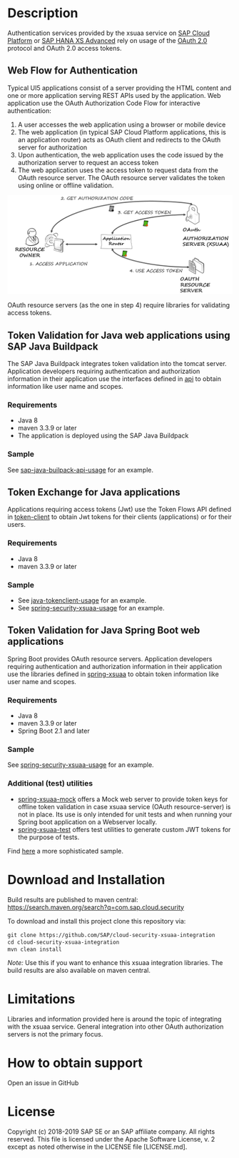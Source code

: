 # Description
Authentication services provided by the xsuaa service on [SAP Cloud Platform](https://cloudplatform.sap.com) or [SAP HANA XS Advanced](https://help.sap.com/viewer/4505d0bdaf4948449b7f7379d24d0f0d/2.0.00/en-US) rely on usage of the [OAuth 2.0](https://oauth.net) protocol and OAuth 2.0 access tokens.

## Web Flow for Authentication
Typical UI5 applications consist of a server providing the HTML content and one or more application serving REST APIs used by the application. Web application use the OAuth Authorization Code Flow for interactive authentication:
1. A user accesses the web application using a browser or mobile device
1. The web application (in typical SAP Cloud Platform applications, this is an application router) acts as OAuth client and redirects to the OAuth server for authorization
1. Upon authentication, the web application uses the code issued by the authorization server to request an access token
1. The web application uses the access token to request data from the OAuth resource server. The OAuth resource server validates the token using online or offline validation.

![OAuth 2.0 Authorization code flow](./images/oauth.png)

OAuth resource servers (as the one in step 4) require libraries for validating access tokens.

## Token Validation for Java web applications using SAP Java Buildpack
The SAP Java Buildpack integrates token validation into the tomcat server. Application developers requiring authentication and authorization information in their application use the interfaces defined in [api](./api) to obtain information like user name and scopes.

### Requirements
- Java 8
- maven 3.3.9 or later
- The application is deployed using the SAP Java Buildpack

### Sample
See [sap-java-builpack-api-usage](samples/sap-java-buildpack-api-usage) for an example.

## Token Exchange for Java applications
Applications requiring access tokens (Jwt) use the Token Flows API defined in [token-client](./token-client) to obtain Jwt tokens for their clients (applications) or for their users.

### Requirements
- Java 8
- maven 3.3.9 or later

### Sample
- See [java-tokenclient-usage](samples/java-tokenclient-usage) for an example.
- See [spring-security-xsuaa-usage](samples/spring-security-xsuaa-usage) for an example.

## Token Validation for Java Spring Boot web applications
Spring Boot provides OAuth resource servers. Application developers requiring authentication and authorization information in their application use the libraries defined in [spring-xsuaa](./spring-xsuaa) to obtain token information like user name and scopes.

### Requirements
- Java 8
- maven 3.3.9 or later
- Spring Boot 2.1 and later

### Sample
See [spring-security-xsuaa-usage](samples/spring-security-xsuaa-usage) for an example.

### Additional (test) utilities
- [spring-xsuaa-mock](./spring-xsuaa-mock) offers a Mock web server to provide token keys for offline token validation in case xsuaa service (OAuth resource-server) is not in place. Its use is only intended for unit tests and when running your Spring boot application on a Webserver locally.
- [spring-xsuaa-test](./spring-xsuaa-test) offers test utilities to generate custom JWT tokens for the purpose of tests.

Find [here](https://github.com/SAP/cloud-application-security-sample/tree/master/spring-security-basis) a more sophisticated sample.

# Download and Installation
Build results are published to maven central: https://search.maven.org/search?q=com.sap.cloud.security 

To download and install this project clone this repository via:
```
git clone https://github.com/SAP/cloud-security-xsuaa-integration
cd cloud-security-xsuaa-integration
mvn clean install
```
*Note:* Use this if you want to enhance this xsuaa integration libraries. The build results are also available on maven central.

# Limitations
Libraries and information provided here is around the topic of integrating with the xsuaa service. General integration into other OAuth authorization servers is not the primary focus.

# How to obtain support
Open an issue in GitHub

# License
Copyright (c) 2018-2019 SAP SE or an SAP affiliate company. All rights reserved.
This file is licensed under the Apache Software License, v. 2 except as noted otherwise in the LICENSE file [LICENSE.md].
